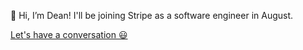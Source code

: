   👋 Hi, I’m Dean! I'll be joining Stripe as a software engineer in August.

[Let's have a conversation 😃](mailto:dacframe@gmail.com) 
